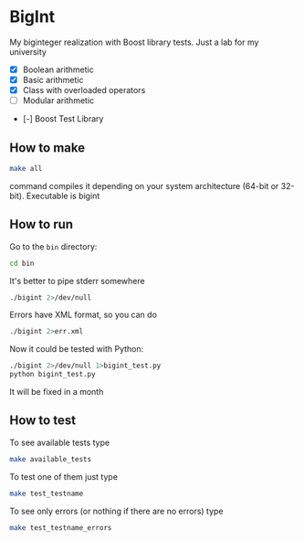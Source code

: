 BigInt
======

My biginteger realization with Boost library tests. Just a lab for my university
- [x] Boolean arithmetic
- [x] Basic arithmetic
- [x] Class with overloaded operators
- [ ] Modular arithmetic
- [-] Boost Test Library

How to make
-----------
```bash
make all
```
command compiles it depending on your system architecture (64-bit or 32-bit). Executable is bigint

How to run
----------
Go to the ```bin``` directory:
```bash
cd bin
```
It's better to pipe stderr somewhere
```bash
./bigint 2>/dev/null
```
Errors have XML format, so you can do
```bash
./bigint 2>err.xml
```

Now it could be tested with Python:
```bash
./bigint 2>/dev/null 1>bigint_test.py
python bigint_test.py
```
It will be fixed in a month

How to test
-----------
To see available tests type
```bash
make available_tests
```
To test one of them just type
```bash
make test_testname
```
To see only errors (or nothing if there are no errors) type
```bash
make test_testname_errors
```
